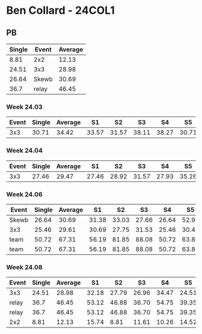 # Ben Collard - 24COL1

## PB
|Single|Event|Average|
|----|----|----|
|8.81|2x2|12.13|
|24.51|3x3|28.98|
|26.64|Skewb|30.69|
|36.7|relay|46.45|
### Week 24.03
|Event|Single|Average|S1|S2|S3|S4|S5|
|-----|-------|------|--|--|--|--|--|
|3x3|30.71|34.42|33.57|31.57|38.11|38.27|30.71|
### Week 24.04
|Event|Single|Average|S1|S2|S3|S4|S5|
|-----|-------|------|--|--|--|--|--|
|3x3|27.46|29.47|27.46|28.92|31.57|27.93|35.26|
### Week 24.06
|Event|Single|Average|S1|S2|S3|S4|S5|
|-----|-------|------|--|--|--|--|--|
|Skewb|26.64|30.69|31.38|33.03|27.66|26.64|52.91|
|3x3|25.46|29.61|30.69|27.75|31.53|25.46|30.40|
|team|50.72|67.31|56.19|81.85|88.08|50.72|63.88|
|team|50.72|67.31|56.19|81.85|88.08|50.72|63.88|
### Week 24.08
|Event|Single|Average|S1|S2|S3|S4|S5|
|-----|-------|------|--|--|--|--|--|
|3x3|24.51|28.98|32.18|27.79|26.96|34.47|24.51|
|relay|36.7|46.45|53.12|46.88|36.70|54.75|39.35|
|relay|36.7|46.45|53.12|46.88|36.70|54.75|39.35|
|2x2|8.81|12.13|15.74|8.81|11.61|10.26|14.52|
